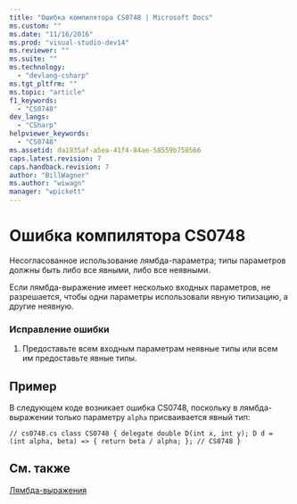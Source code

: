 ```yaml
---
title: "Ошибка компилятора CS0748 | Microsoft Docs"
ms.custom: ""
ms.date: "11/16/2016"
ms.prod: "visual-studio-dev14"
ms.reviewer: ""
ms.suite: ""
ms.technology: 
  - "devlang-csharp"
ms.tgt_pltfrm: ""
ms.topic: "article"
f1_keywords: 
  - "CS0748"
dev_langs: 
  - "CSharp"
helpviewer_keywords: 
  - "CS0748"
ms.assetid: da1935af-a5ea-41f4-84ae-58559b750566
caps.latest.revision: 7
caps.handback.revision: 7
author: "BillWagner"
ms.author: "wiwagn"
manager: "wpickett"
---
```

# Ошибка компилятора CS0748
Несогласованное использование лямбда\-параметра; типы параметров должны быть либо все явными, либо все неявными.  
  
 Если лямбда\-выражение имеет несколько входных параметров, не разрешается, чтобы одни параметры использовали явную типизацию, а другие неявную.  
  
### Исправление ошибки  
  
1.  Предоставьте всем входным параметрам неявные типы или всем им предоставьте явные типы.  
  
## Пример  
 В следующем коде возникает ошибка CS0748, поскольку в лямбда\-выражении только параметру `alpha` присваивается явный тип:  
  
```  
// cs0748.cs class CS0748 { delegate double D(int x, int y); D d = (int alpha, beta) => { return beta / alpha; }; // CS0748 }  
```  
  
## См. также  
 [Лямбда\-выражения](/dotnet/csharp/programming-guide/statements-expressions-operators/lambda-expressions)